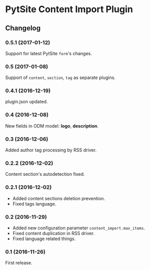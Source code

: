 # PytSite Content Import Plugin


## Changelog


### 0.5.1 (2017-01-12)
Support for latest PytSite `form`'s changes.


### 0.5 (2017-01-08)
Support of `content`, `section`, `tag` as separate plugins.


### 0.4.1 (2016-12-19)
plugin.json updated.


### 0.4 (2016-12-08)
New fields in ODM model: **logo**, **description**. 


### 0.3 (2016-12-06)
Added author tag processing by RSS driver.


### 0.2.2 (2016-12-02)
Content section's autodetection fixed.


### 0.2.1 (2016-12-02)
- Added content sections deletion prevention.
- Fixed tags language.


### 0.2 (2016-11-29)
- Added new configuration parameter `content_import.max_items`.
- Fixed content duplication in RSS driver.
- Fixed language related things.


### 0.1 (2016-11-26)
First release.
